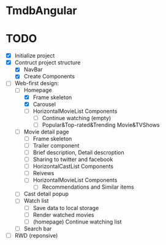 # TmdbAngular

# TODO
- [x] Initialize project
- [x] Contruct project structure
    - [x] NavBar
    - [x] Create Components
- [ ] Web-first design:
    - [ ] Homepage
        - [x] Frame skeleton
        - [x] Carousel
        - [ ] HorizontalMovieList Components
            - [ ] Continue watching (empty)
            - [ ] Popular&Top-rated&Trending Movie&TVShows
    - [ ] Movie detail page
        - [ ] Frame skeleton
        - [ ] Trailer component
        - [ ] Brief description, Detail descroption
        - [ ] Sharing to twitter and facebook
        - [ ] HorizontalCastList Components
        - [ ] Reivews
        - [ ] HorizontalMovieList Components
            - [ ] Recommendations and Similar items
    - [ ] Cast detail popup
    - [ ] Watch list
        - [ ] Save data to local storage
        - [ ] Render watched movies
        - [ ] (homepage) Continue watching list
    - [ ] Search bar
- [ ] RWD (reponsive)